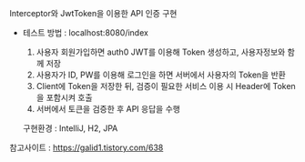 Interceptor와 JwtToken을 이용한 API 인증 구현
- 테스트 방법 : localhost:8080/index
 
  1) 사용자 회원가입하면 auth0 JWT를 이용해 Token 생성하고, 사용자정보와 함께 저장
  2) 사용자가 ID, PW를 이용해 로그인을 하면 서버에서 사용자의 Token을 반환
  3) Client에 Token을 저장한 뒤, 검증이 필요한 서비스 이용 시 Header에 Token을 포함시켜 호출
  4) 서버에서 토큰을 검증한 후 API 응답을 수행
 
  구현환경 : IntelliJ, H2, JPA
 
 참고사이트 : https://galid1.tistory.com/638
